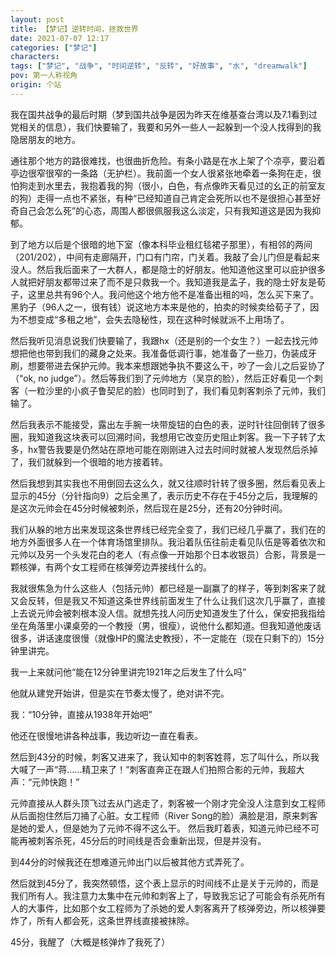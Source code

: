 ```yaml
---
layout: post
title: 【梦记】逆转时间，拯救世界
date: 2021-07-07 12:17
categories: ["梦记"]
characters: 
tags: ["梦记", "战争", "时间逆转", "反转", "好故事", "水", "dreamwalk"]
pov: 第一人称视角
origin: 个站
---
```


我在国共战争的最后时期（梦到国共战争是因为昨天在维基查台湾以及7.1看到过党相关的信息），我们快要输了，我要和另外一些人一起躲到一个没人找得到的我隐居朋友的地方。

通往那个地方的路很难找，也很曲折危险。有条小路是在水上架了个凉亭，要沿着亭边很窄很窄的一条路（无护栏）。我前面一个女人很紧张地牵着一条狗在走，很怕狗走到水里去，我抱着我的狗（很小，白色，有点像昨天看见过的幺正的前室友的狗）走得一点也不紧张，有种“已经知道自己肯定会死所以也不是很担心甚至好奇自己会怎么死”的心态，周围人都很佩服我这么淡定，只有我知道这是因为我抑郁。

到了地方以后是个很暗的地下室（像本科毕业租红毯裙子那里），有相邻的两间（201/202），中间有走廊隔开，门口有门帘，门关着。我敲了会儿门但是看起来没人。然后我后面来了一大群人，都是隐士的好朋友。他知道他这里可以庇护很多人就把好朋友都带过来了而不是只救我一个。我知道我是孟子，我的隐士好友是荀子，这里总共有96个人。我问他这个地方他不是准备出租的吗，怎么买下来了。黑豹子（96人之一，很有钱）说这地方本来是他的，拍卖的时候卖给荀子了，因为不想变成“多租之地”，会失去隐秘性，现在这种时候就派不上用场了。

然后我听见消息说我们快要输了，我跟hx（还是别的一个女生？）一起去找元帅想把他也带到我们的藏身之处来。我准备低调行事，她准备了一些刀，伪装成牙刷，想要带进去保护元帅。我本来想跟她争执不要这么干，吵了一会儿之后妥协了（“ok, no judge”）。然后等我们到了元帅地方（吴京的脸），然后正好看见一个刺客（一粒沙里的小疯子鲁契尼的脸）也同时到了，我们看见刺客刺杀了元帅，我们输了。

然后我表示不能接受，露出左手腕一块带旋钮的白色的表，逆时针往回倒转了很多圈，我知道我这块表可以回溯时间，我想用它改变历史阻止刺客。我一下子转了太多，hx警告我要是仍然站在原地可能在刚刚进入过去时间时就被人发现然后杀掉了，我们就躲到一个很暗的地方接着转。

然后我想到其实我也不用倒回去这么久，就又往顺时针转了很多圈，然后看见表上显示的45分（分针指向9）之后全黑了，表示历史不存在于45分之后，我理解的是这次元帅会在45分时候被刺杀，然后现在是25分，还有20分钟时间。

我们从躲的地方出来发现这条世界线已经完全变了，我们已经几乎赢了，我们在的地方外面很多人在一个体育场馆里排队。我沿着队伍往前走看见队伍是等着依次和元帅以及另一个头发花白的老人（有点像一开始那个日本收银员）合影，背景是一颗核弹，有两个女工程师在核弹旁边弄接线什么的。

我就很焦急为什么这些人（包括元帅）都已经是一副赢了的样子，等到刺客来了就又会反转，但是我又不知道这条世界线前面发生了什么让我们这次几乎赢了，直接上去说元帅会被刺根本没人信。就想先找人问历史知道发生了什么，保安把我指给坐在角落里小课桌旁的一个教授（男，很瘦），说他什么都知道。但我知道他废话很多，讲话速度很慢（就像HP的魔法史教授），不一定能在（现在只剩下的）15分钟里讲完。

我一上来就问他“能在12分钟里讲完1921年之后发生了什么吗”

他就从建党开始讲，但是实在节奏太慢了，绝对讲不完。

我：“10分钟，直接从1938年开始吧”

他还在很慢地讲各种战事，我边听边一直在看表。

然后到43分的时候，刺客又进来了，我认知中的刺客姓蒋，忘了叫什么，所以我大喊了一声“蒋……精卫来了！”刺客直奔正在跟人们拍照合影的元帅，我超大声：“元帅快跑！”

元帅直接从人群头顶飞过去从门逃走了，刺客被一个刚才完全没人注意到女工程师从后面抱住然后刀捅了心脏。女工程师（River Song的脸）满脸是泪，原来刺客是她的爱人，但是她为了元帅不得不这么干。
然后我盯着表，知道元帅已经不可能再被刺客杀死，45分后的时间线是否会重新出现，但是并没有。

到44分的时候我还在想难道元帅出门以后被其他方式弄死了。

然后就到45分了，我突然顿悟，这个表上显示的时间线不止是关于元帅的，而是我们所有人。我注意力太集中在元帅和刺客上了，导致我忘记了可能会有杀死所有人的大事件，比如那个女工程师为了杀她的爱人刺客离开了核弹旁边，所以核弹要炸了，所有人都会死，这条世界线直接被抹除。

45分，我醒了（大概是核弹炸了我死了）

